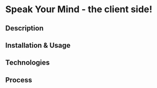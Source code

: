 # Speak Your Mind - the client side!

## Description
## Installation & Usage

## Technologies

## Process




